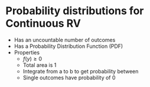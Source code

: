 # Probability distributions for Continuous RV
* Has an uncountable number of outcomes
* Has a Probability Distribution Function (PDF)
* Properties
  * $f(y) \geq 0$
  * Total area is 1
  * Integrate from a to b to get probability between
  * Single outcomes have probability of 0
